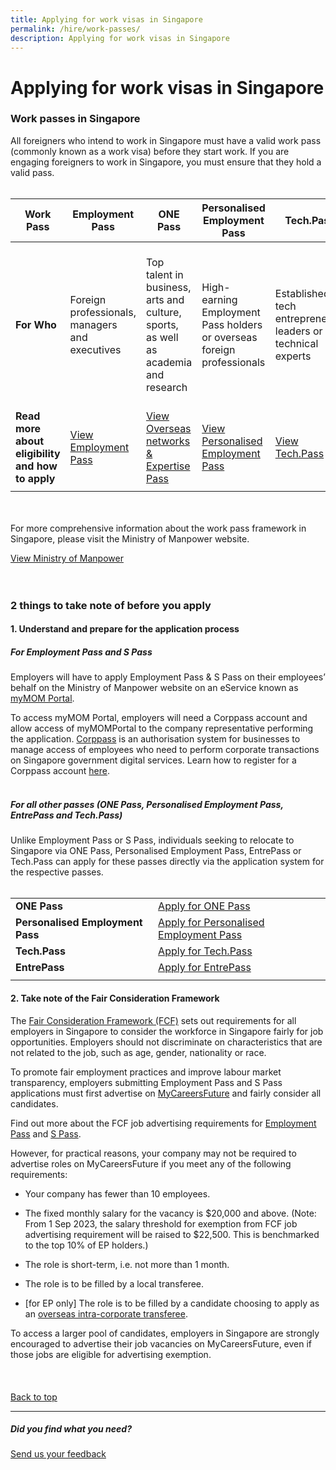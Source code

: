 ```yaml
---
title: Applying for work visas in Singapore
permalink: /hire/work-passes/
description: Applying for work visas in Singapore
---
```

# Applying for work visas in Singapore

### Work passes in Singapore


All foreigners who intend to work in Singapore must have a valid work pass (commonly known as a work visa) before they start work. If you are engaging foreigners to work in Singapore, you must ensure that they hold a valid pass.
<br>
<br>

 | <b>Work Pass</b>|<b>Employment Pass</b> | <b>ONE Pass</b> | <b>Personalised Employment Pass</b>| <b>Tech.Pass</b> | <b>EntrePass</b> | <b>S Pass</b> |
| -------- | -------- | -------- | -------- | -------- | -------- | -------- |
| <b>For Who</b>     | Foreign professionals, managers and executives    | Top talent in business, arts and culture, sports, as well as academia and research    |High-earning Employment Pass holders or overseas foreign professionals    | Established tech entrepreneurs, leaders or technical experts     | Eligible foreign entrepreneurs who are keen to operate a business in Singapore that is venture-backed or possesses innovative technologies    |Skilled workers who meet the eligibility criteria    |
| <b>Read more about eligibility and how to apply</b>     | [View Employment Pass](https://www.mom.gov.sg/passes-and-permits/employment-pass )    | [View Overseas networks &amp; Expertise Pass](https://www.mom.gov.sg/passes-and-permits/overseas-networks-expertise-pass)    |[View Personalised Employment Pass](https://www.mom.gov.sg/passes-and-permits/personalised-employment-pass)    | [View Tech.Pass](https://www.edb.gov.sg/en/how-we-help/incentives-and-schemes/tech-pass.html)   |[View EntrePass](https://www.mom.gov.sg/passes-and-permits/entrepass) |[View S Pass](https://www.mom.gov.sg/passes-and-permits/s-pass) |
|  |  |  |  |  |  |  |

<br>
<br>
For more comprehensive information about the work pass framework in Singapore, please visit the Ministry of Manpower website.<br>

[View Ministry of Manpower](https://www.mom.gov.sg/passes-and-permits)
<br>
<br>
<br>

### 2 things to take note of before you apply
#### 1. Understand and prepare for the application process

##### For Employment Pass and S Pass&nbsp;

Employers will have to apply Employment Pass &amp; S Pass on their employees’ behalf on the Ministry of Manpower website on an eService known as [myMOM Portal](https://www.mom.gov.sg/eservices/services/mymom-portal).&nbsp;

To access myMOM Portal, employers will need a Corppass account and allow access of myMOMPortal to the company representative performing the application. [Corppass](https://www.corppass.gov.sg/) is an authorisation system for businesses to manage access of employees who need to perform corporate transactions on Singapore government digital services. Learn how to register for a Corppass account [here](https://www.corppass.gov.sg/corppass/common/findoutmore).&nbsp;
<br>
<br>

##### For all other passes (ONE Pass, Personalised Employment Pass, EntrePass and Tech.Pass)&nbsp;&nbsp;

Unlike Employment Pass or S Pass, individuals seeking to relocate to Singapore via ONE Pass, Personalised Employment Pass, EntrePass or Tech.Pass can apply for these passes directly via the application system for the respective passes.
<br>
<br>

|  |  | 
| -------- | -------- | 
| <b>ONE Pass</b>    | [Apply for ONE Pass](https://service2.mom.gov.sg/workpass/op/new/application) |
| <b>Personalised Employment Pass</b>    | [Apply for Personalised Employment Pass](https://www.mom.gov.sg/passes-and-permits/personalised-employment-pass/apply-for-a-pass#submit-an-application)    |
| <b>Tech.Pass</b>     | [Apply for Tech.Pass](https://www.edb.gov.sg/en/how-we-help/incentives-and-schemes/tech-pass.html)    |
| <b>EntrePass</b>   | [Apply for EntrePass](https://www.mom.gov.sg/passes-and-permits/entrepass/apply-for-a-pass#submit-an-application)   |
|||

#### 2. Take note of the Fair Consideration Framework&nbsp;&nbsp;

The [Fair Consideration Framework (FCF)](https://www.mom.gov.sg/employment-practices/fair-consideration-framework) sets out requirements for all employers in Singapore to consider the workforce in Singapore fairly for job opportunities. Employers should not discriminate on characteristics that are not related to the job, such as age, gender, nationality or race.&nbsp;

To promote fair employment practices and improve labour market transparency, employers submitting Employment Pass and S Pass applications must first advertise on [MyCareersFuture](https://www.mycareersfuture.gov.sg/) and fairly consider all candidates.&nbsp;

Find out more about the FCF job advertising requirements for [Employment Pass](https://www.mom.gov.sg/passes-and-permits/employment-pass/consider-all-candidates-fairly) and [S Pass](https://www.mom.gov.sg/passes-and-permits/s-pass/consider-all-candidates-fairly).&nbsp;

However, for practical reasons, your company may not be required to advertise roles on MyCareersFuture if you meet any of the following requirements:&nbsp;

*   Your company has fewer than 10 employees.&nbsp;
    
*   The fixed monthly salary for the vacancy is $20,000 and above. (Note: From 1 Sep 2023, the salary threshold for exemption from FCF job advertising requirement will be raised to $22,500. This is benchmarked to the top 10% of EP holders.)&nbsp;
    
*   The role is short-term, i.e. not more than 1 month.&nbsp;
    
*   The role is to be filled by a local transferee.&nbsp;
    

*   \[for EP only\] The role is to be filled by a candidate choosing to apply as an [overseas intra-corporate transferee](https://www.mom.gov.sg/faq/fair-consideration-framework/can-a-job-be-exempted-from-the-advertising-requirement-if-it-will-be-filled-by-an-intra-corporate-transferee-ict).&nbsp;

To access a larger pool of candidates, employers in Singapore are strongly encouraged to advertise their job vacancies on MyCareersFuture, even if those jobs are eligible for advertising exemption.
<br>
<br>
<br>
<br>
[Back to top](#applying-for-work-visas-in-singapore)
<br>
<hr>

##### Did you find what you need?
[Send us your feedback](https://form.gov.sg/642693623cb98f001239be0d)